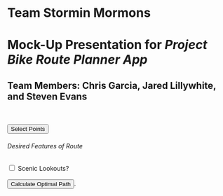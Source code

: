 <!DOCTYPE HTML>
<h1>Team Stormin Mormons</h1>
<h1>Mock-Up Presentation for <i>Project Bike Route Planner App</i></h1>
<h2>Team Members: Chris Garcia, Jared Lillywhite, and Steven Evans</h1>
<br>
<br>
<button type="button">Select Points</button>
<br>
<h6>Desired Features of Route</h6>
<form>
  <div>
    <input type="checkbox" id="sL" name="desiredfeatures" value="sL">
    <label for="sL">Scenic Lookouts?</label>
  </div>
  <br>
  <div>
     <button type="submit">Calculate Optimal Path</button>.
  </div>
</form>
